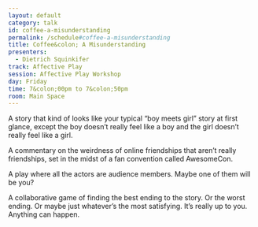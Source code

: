 ```yaml
---
layout: default
category: talk
id: coffee-a-misunderstanding
permalink: /schedule#coffee-a-misunderstanding
title: Coffee&colon; A Misunderstanding
presenters:
  - Dietrich Squinkifer
track: Affective Play
session: Affective Play Workshop
day: Friday
time: 7&colon;00pm to 7&colon;50pm
room: Main Space
---
```

A story that kind of looks like your typical “boy meets girl” story at first glance, except the boy doesn’t really feel like a boy and the girl doesn’t really feel like a girl.

A commentary on the weirdness of online friendships that aren’t really friendships, set in the midst of a fan convention called AwesomeCon.

A play where all the actors are audience members. Maybe one of them will be you?

A collaborative game of finding the best ending to the story. Or the worst ending. Or maybe just whatever’s the most satisfying. It’s really up to you. Anything can happen.
